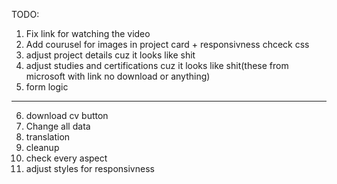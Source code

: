 TODO: 
1. Fix link for watching the video
2. Add courusel for images in project card + responsivness chceck css
3. adjust project details cuz it looks like shit
4. adjust studies and certifications cuz it looks like shit(these from microsoft with link no download or anything)
5. form logic 
---------------
6. download cv button
7. Change all data
8. translation
9. cleanup
10. check every aspect
11. adjust styles for responsivness